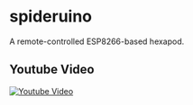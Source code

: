 # spideruino
A remote-controlled ESP8266-based hexapod.

## Youtube Video
[![Youtube Video](https://img.youtube.com/vi/oVFrtwVP7xY/0.jpg)](https://www.youtube.com/watch?v=oVFrtwVP7xY)
